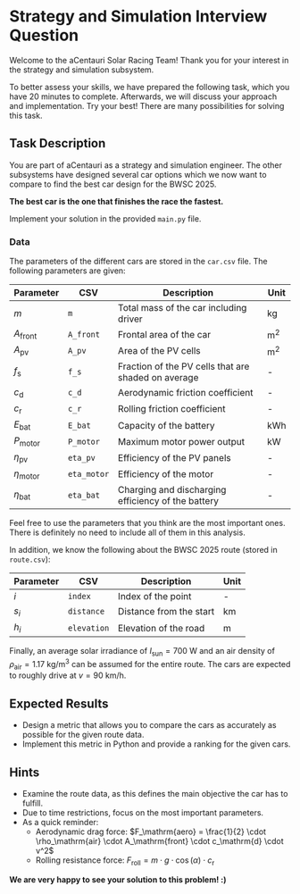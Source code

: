 # Strategy and Simulation Interview Question

Welcome to the aCentauri Solar Racing Team! Thank you for your interest in the strategy and simulation subsystem.

To better assess your skills, we have prepared the following task, which you have 20 minutes to complete. Afterwards, we will discuss your approach and implementation. Try your best! There are many possibilities for solving this task.

## Task Description

You are part of aCentauri as a strategy and simulation engineer. The other subsystems have designed several car options which we now want to compare to find the best car design for the BWSC 2025.

**The best car is the one that finishes the race the fastest.**

Implement your solution in the provided `main.py` file.

### Data

The parameters of the different cars are stored in the `car.csv` file. The following parameters are given:

| Parameter | CSV | Description | Unit |
|-----------|-----|-------------|------|
| $m$ | `m` | Total mass of the car including driver | $\mathrm{kg}$ |
| $A_\mathrm{front}$ | `A_front` | Frontal area of the car | $\mathrm{m^2}$ |
| $A_\mathrm{pv}$ | `A_pv` | Area of the PV cells | $\mathrm{m^2}$ |
| $f_\mathrm{s}$ | `f_s` | Fraction of the PV cells that are shaded on average | - |
| $c_\mathrm{d}$ | `c_d` | Aerodynamic friction coefficient | - |
| $c_\mathrm{r}$ | `c_r` | Rolling friction coefficient | - |
| $E_\mathrm{bat}$ | `E_bat` | Capacity of the battery | $\mathrm{kWh}$ |
| $P_\mathrm{motor}$ | `P_motor` | Maximum motor power output | $\mathrm{kW}$ |
| $\eta_\mathrm{pv}$ | `eta_pv` | Efficiency of the PV panels | - |
| $\eta_\mathrm{motor}$ | `eta_motor` | Efficiency of the motor | - |
| $\eta_\mathrm{bat}$ | `eta_bat` | Charging and discharging efficiency of the battery | - |

Feel free to use the parameters that you think are the most important ones. There is definitely no need to include all of them in this analysis.

In addition, we know the following about the BWSC 2025 route (stored in `route.csv`):

| Parameter | CSV | Description | Unit |
|-----------|-----|-------------|------|
| $i$ | `index` | Index of the point | - |
| $s_i$ | `distance` | Distance from the start | $\mathrm{km}$ |
| $h_i$ | `elevation` | Elevation of the road | $\mathrm{m}$ |

Finally, an average solar irradiance of $I_\mathrm{sun} = 700\ \mathrm{W}$ and an air density of $\rho_\mathrm{air} = 1.17\ \mathrm{kg/m^3}$ can be assumed for the entire route. The cars are expected to roughly drive at $v = 90\ \mathrm{km/h}$.

## Expected Results
- Design a metric that allows you to compare the cars as accurately as possible for the given route data.
- Implement this metric in Python and provide a ranking for the given cars.

## Hints
- Examine the route data, as this defines the main objective the car has to fulfill.
- Due to time restrictions, focus on the most important parameters.
- As a quick reminder:
  - Aerodynamic drag force: $F_\mathrm{aero} = \frac{1}{2} \cdot \rho_\mathrm{air} \cdot A_\mathrm{front} \cdot c_\mathrm{d} \cdot v^2$
  - Rolling resistance force: $F_\mathrm{roll} = m \cdot g \cdot \cos(\alpha) \cdot c_\mathrm{r}$

**We are very happy to see your solution to this problem! :)**
